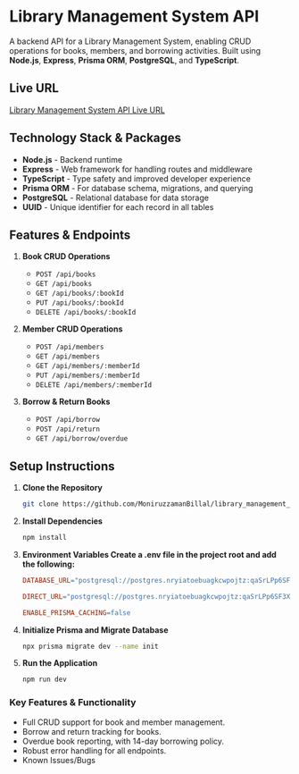# Library Management System API

A backend API for a Library Management System, enabling CRUD operations for books, members, and borrowing activities. Built using **Node.js**, **Express**, **Prisma ORM**, **PostgreSQL**, and **TypeScript**.

## Live URL

[Library Management System API Live URL](https://library-management-system-api-nu.vercel.app/)

## Technology Stack & Packages

- **Node.js** - Backend runtime
- **Express** - Web framework for handling routes and middleware
- **TypeScript** - Type safety and improved developer experience
- **Prisma ORM** - For database schema, migrations, and querying
- **PostgreSQL** - Relational database for data storage
- **UUID** - Unique identifier for each record in all tables

## Features & Endpoints

1. **Book CRUD Operations**

   - `POST /api/books`
   - `GET /api/books`
   - `GET /api/books/:bookId`
   - `PUT /api/books/:bookId`
   - `DELETE /api/books/:bookId`

2. **Member CRUD Operations**

   - `POST /api/members`
   - `GET /api/members`
   - `GET /api/members/:memberId`
   - `PUT /api/members/:memberId`
   - `DELETE /api/members/:memberId`

3. **Borrow & Return Books**
   - `POST /api/borrow`
   - `POST /api/return`
   - `GET /api/borrow/overdue`

## Setup Instructions

1.  **Clone the Repository**

    ```bash
    git clone https://github.com/MoniruzzamanBillal/library_management_server.git
    ```

2.  **Install Dependencies**

    ```bash
    npm install
    ```

3.  **Environment Variables Create a .env file in the project root and add the following:**

    ```makefile
    DATABASE_URL="postgresql://postgres.nryiatoebuagkcwpojtz:qaSrLPp6SF3XgeEf@aws-0-ap-southeast-1.pooler.supabase.com:6543/postgres?pgbouncer=true"


    ```

    ```makefile
    DIRECT_URL="postgresql://postgres.nryiatoebuagkcwpojtz:qaSrLPp6SF3XgeEf@aws-0-ap-southeast-1.pooler.supabase.com:5432/postgres"
    ```

    ```makefile
    ENABLE_PRISMA_CACHING=false
    ```

4.  **Initialize Prisma and Migrate Database**

    ```bash
    npx prisma migrate dev --name init
    ```

5.  **Run the Application**

    ```bash
    npm run dev
    ```

### Key Features & Functionality

- Full CRUD support for book and member management.
- Borrow and return tracking for books.
- Overdue book reporting, with 14-day borrowing policy.
- Robust error handling for all endpoints.
- Known Issues/Bugs

